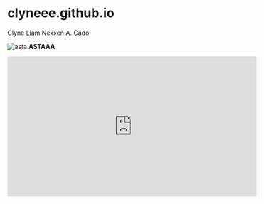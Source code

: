 # clyneee.github.io
Clyne Liam Nexxen A. Cado

![asta](https://i.pinimg.com/originals/15/37/a7/1537a76c07952bbe69da01b8086a5f00.png)
**ASTAAA**
<iframe width="560" height="315" src="https://www.youtube.com/embed/dQw4w9WgXcQ?si=OBnC_87cLpjNGPSU" title="YouTube video player" frameborder="0" allow="accelerometer; autoplay; clipboard-write; encrypted-media; gyroscope; picture-in-picture; web-share" allowfullscreen></iframe>
